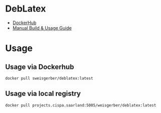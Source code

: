 # DebLatex

- [DockerHub](https://hub.docker.com/r/sweisgerber/deblatex)
- [Manual Build & Usage Guide](build-instructions.md)

# Usage

## Usage via Dockerhub 

```
docker pull sweisgerber/deblatex:latest
```

## Usage via local registry

```
docker pull projects.cispa.saarland:5005/weisgerber/deblatex:latest
```
